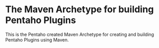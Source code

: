 # The Maven Archetype for building Pentaho Plugins

This is the Pentaho created Maven Archetype for creating and building 
Pentaho Plugins using Maven.